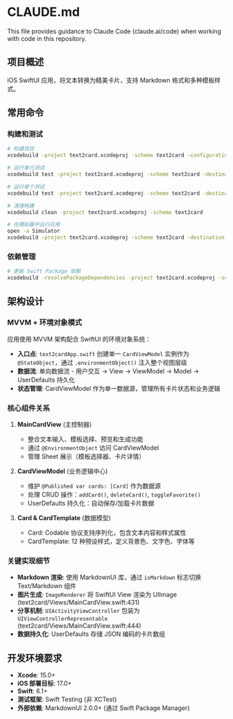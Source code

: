 # CLAUDE.md

This file provides guidance to Claude Code (claude.ai/code) when working with code in this repository.

## 项目概述

iOS SwiftUI 应用，将文本转换为精美卡片，支持 Markdown 格式和多种模板样式。

## 常用命令

### 构建和测试
```bash
# 构建项目
xcodebuild -project text2card.xcodeproj -scheme text2card -configuration Debug build

# 运行单元测试
xcodebuild test -project text2card.xcodeproj -scheme text2card -destination 'platform=iOS Simulator,name=iPhone 15'

# 运行单个测试
xcodebuild test -project text2card.xcodeproj -scheme text2card -destination 'platform=iOS Simulator,name=iPhone 15' -only-testing:text2cardTests/text2cardTests/example

# 清理构建
xcodebuild clean -project text2card.xcodeproj -scheme text2card

# 在模拟器中运行应用
open -a Simulator
xcodebuild -project text2card.xcodeproj -scheme text2card -destination 'platform=iOS Simulator,name=iPhone 15' run
```

### 依赖管理
```bash
# 更新 Swift Package 依赖
xcodebuild -resolvePackageDependencies -project text2card.xcodeproj -scheme text2card
```

## 架构设计

### MVVM + 环境对象模式

应用使用 MVVM 架构配合 SwiftUI 的环境对象系统：

- **入口点**: `text2cardApp.swift` 创建单一 `CardViewModel` 实例作为 `@StateObject`，通过 `.environmentObject()` 注入整个视图层级
- **数据流**: 单向数据流 - 用户交互 → View → ViewModel → Model → UserDefaults 持久化
- **状态管理**: CardViewModel 作为单一数据源，管理所有卡片状态和业务逻辑

### 核心组件关系

1. **MainCardView** (主控制器)
   - 整合文本输入、模板选择、预览和生成功能
   - 通过 `@EnvironmentObject` 访问 CardViewModel
   - 管理 Sheet 展示（模板选择器、卡片详情）

2. **CardViewModel** (业务逻辑中心)
   - 维护 `@Published var cards: [Card]` 作为数据源
   - 处理 CRUD 操作：`addCard()`, `deleteCard()`, `toggleFavorite()`
   - UserDefaults 持久化：自动保存/加载卡片数据

3. **Card & CardTemplate** (数据模型)
   - Card: Codable 协议支持序列化，包含文本内容和样式属性
   - CardTemplate: 12 种预设样式，定义背景色、文字色、字体等

### 关键实现细节

- **Markdown 渲染**: 使用 MarkdownUI 库，通过 `isMarkdown` 标志切换 Text/Markdown 组件
- **图片生成**: `ImageRenderer` 将 SwiftUI View 渲染为 UIImage (text2card/Views/MainCardView.swift:431)
- **分享机制**: `UIActivityViewController` 包装为 `UIViewControllerRepresentable` (text2card/Views/MainCardView.swift:444)
- **数据持久化**: UserDefaults 存储 JSON 编码的卡片数组

## 开发环境要求

- **Xcode**: 15.0+
- **iOS 部署目标**: 17.0+
- **Swift**: 6.1+
- **测试框架**: Swift Testing (非 XCTest)
- **外部依赖**: MarkdownUI 2.0.0+ (通过 Swift Package Manager)